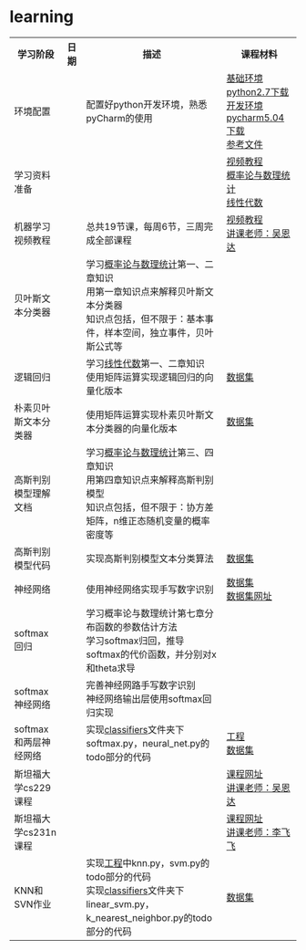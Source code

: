 # learning

<table>
  <tr>
    <th>学习阶段</th>
    <th>日期</th>
    <th>描述</th>
    <th>课程材料</th>
  </tr>
  <tr>
    <td>环境配置</td>
    <td></td>
    <td>配置好python开发环境，熟悉pyCharm的使用</td>
    <td>
      <a href="https://www.continuum.io/downloads">基础环境python2.7下载</a><br/>
      <a href="https://www.jetbrains.com/pycharm/download/#section=windows">开发环境pycharm5.04下载</a><br/>
      <a href="python/python环境配置_20160316.doc">参考文件</a><br/>
    </td>
  </tr>
  <tr>
    <td>学习资料准备</td>
    <td></td>
    <td></td>
    <td>
      <a href="https://www.coursera.org/learn/machine-learning">视频教程</a><br/>
      <a href="http://product.dangdang.com/23760742.html">概率论与数理统计</a><br/>
      <a href="http://product.dangdang.com/20942891.html">线性代数</a><br/>
    </td>
  </tr>
  <tr>
    <td>机器学习视频教程</td>
    <td></td>
    <td>总共19节课，每周6节，三周完成全部课程</td>
    <td>
      <a href="https://www.coursera.org/learn/machine-learning">视频教程</a><br/>
      <a href="http://baike.baidu.com/link?url=cbQBFt77LMfMNq1jDVEMBe-DOiLPMbXHi5J1PyMrdNA_cIqqZXFbiwqLq4ZZGGbvmz8Ffg7tTFivQBhv8pTL1a">讲课老师：吴恩达</a><br/>
    </td>
  </tr>
  <tr>
    <td>贝叶斯文本分类器</td>
    <td></td>
    <td>
      学习<a href="http://product.dangdang.com/23760742.html">概率论与数理统计</a>第一、二章知识<br/>
      用第一章知识点来解释贝叶斯文本分类器<br/>
      知识点包括，但不限于：基本事件，样本空间，独立事件，贝叶斯公式等<br/>
    </td>
    <td></td>
  </tr>
  <tr>
    <td>逻辑回归</td>
    <td></td>
    <td>
      学习<a href="http://product.dangdang.com/20942891.html">线性代数</a>第一、二章知识<br/>
      使用矩阵运算实现逻辑回归的向量化版本<br/>
    </td>
    <td>
      <a href="data_set/comment_sentiment">数据集</a><br/>
    </td>
  </tr>
  <tr>
    <td>朴素贝叶斯文本分类器</td>
    <td></td>
    <td>
      使用矩阵运算实现朴素贝叶斯文本分类器的向量化版本<br/>
    </td>
    <td>
      <a href="data_set/comment_sentiment">数据集</a><br/>
    </td>
  </tr>
  <tr>
    <td>高斯判别模型理解文档</td>
    <td></td>
    <td>
      学习<a href="http://product.dangdang.com/23760742.html">概率论与数理统计</a>第三、四章知识<br/>
      用第四章知识点来解释高斯判别模型<br/>
      知识点包括，但不限于：协方差矩阵，n维正态随机变量的概率密度等<br/>
    </td>
    <td></td>
  </tr>
  <tr>
    <td>高斯判别模型代码</td>
    <td></td>
    <td>
      实现高斯判别模型文本分类算法<br/>
    </td>
    <td>
      <a href="data_set/comment_sentiment">数据集</a><br/>
    </td>
  </tr>
  <tr>
    <td>神经网络</td>
    <td></td>
    <td>
      使用神经网络实现手写数字识别
    </td>
    <td>
      <a href="data_set/mnist">数据集</a><br/>
      <a href="http://yann.lecun.com/exdb/mnist/">数据集网址</a><br/>
    </td>
  </tr>
  <tr>
    <td>softmax回归</td>
    <td></td>
    <td>
      学习概率论与数理统计第七章分布函数的参数估计方法<br/>
      学习softmax归回，推导softmax的代价函数，并分别对x和theta求导<br/>
    </td>
    <td></td>
  </tr>
  <tr>
    <td>softmax神经网络</td>
    <td></td>
    <td>
      完善神经网路手写数字识别<br/>
      神经网络输出层使用softmax回归实现<br/>
    </td>
    <td></td>
  </tr>
  <tr>
    <td>softmax和两层神经网络</td>
    <td></td>
    <td>
      实现<a href="project/ltDLA1/cs231n/classifiers">classifiers</a>文件夹下softmax.py，neural_net.py的todo部分的代码<br/>
    </td>
    <td>
      <a href="project/ltDLA1">工程</a><br/>
      <a href="data_set/cifar-10-batches-py">数据集</a><br/>
    </td>
  </tr>
  <tr>
    <td>斯坦福大学cs229课程</td>
    <td></td>
    <td></td>
    <td>
      <a href="http://open.163.com/special/opencourse/machinelearning.html">课程网址</a><br/>
      <a href="http://baike.baidu.com/link?url=cbQBFt77LMfMNq1jDVEMBe-DOiLPMbXHi5J1PyMrdNA_cIqqZXFbiwqLq4ZZGGbvmz8Ffg7tTFivQBhv8pTL1a">讲课老师：吴恩达</a><br/>
    </td>
  </tr>
  <tr>
    <td>斯坦福大学cs231n课程</td>
    <td></td>
    <td></td>
    <td>
      <a href="http://cs231n.stanford.edu/">课程网址</a><br/>
      <a href="http://baike.baidu.com/link?url=j6j_IoaVUNRPWnKwKXXYeibTugDOQ_WTMjZX-FRp9qvxB-qd1KGeHF5-hCzjpeIs0CxPrkYj0rVA6vMnEa2xuK">讲课老师：李飞飞</a><br/>
    </td>
  </tr>
  <tr>
    <td>KNN和SVN作业</td>
    <td></td>
    <td>
      实现<a href="project/ltDLA1">工程</a>中knn.py，svm.py的todo部分的代码<br/>
      实现<a href="project/ltDLA1/cs231n/classifiers">classifiers</a>文件夹下linear_svm.py，k_nearest_neighbor.py的todo部分的代码<br/>
    </td>
    <td>
      <a href="data_set/cifar-10-batches-py">数据集</a><br/>
    </td>
  </tr>
</table>
